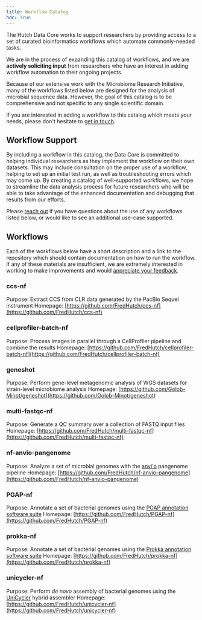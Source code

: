 ```yaml
---
title: Workflow Catalog
hdc: True
---
```


The Hutch Data Core works to support researchers by providing access to a set of
curated bioinformatics workflows which automate commonly-needed tasks.

We are in the process of expanding this catalog of workflows, and we are
**actively soliciting input** from researchers who have an interest in
adding workflow automation to their ongoing projects.

Because of our extensive work with the Microbiome Research Initiative,
many of the workflows listed below are designed for the analysis of microbial sequence
data. However, the goal of this catalog is to be comprehensive and not specific to
any single scientific domain.

If you are interested in adding a workflow to this catalog which meets your needs,
please don't hesitate to [get in touch](mailto:sminot@fredhutch.org).

## Workflow Support

By including a workflow in this catalog, the Data Core is committed to helping
individual researchers as they implement the workflow on their own datasets. This
may include consultation on the proper use of a workflow, helping to set up an initial
test run, as well as troubleshooting errors which may come up. By creating a catalog
of well-supported workflows, we hope to streamline the data analysis process for
future researchers who will be able to take advantage of the enhanced documentation
and debugging that results from our efforts.

Please [reach out](mailto:sminot@fredhutch.org) if you have questions about the
use of any workflows listed below, or would like to see an additional use-case supported.

## Workflows

Each of the workflows below have a short description and a link to the repository
which should contain documentation on how to run the workflow. If any of these materials
are insufficient, we are extremely interested in working to make improvements and
would [appreciate your feedback](mailto:sminot@fredhutch.org).

### ccs-nf

Purpose: Extract CCS from CLR data generated by the PacBio Sequel instrument
Homepage: [https://github.com/FredHutch/ccs-nf](https://github.com/FredHutch/ccs-nf)

### cellprofiler-batch-nf

Purpose: Process images in parallel through a CellProfiler pipeline and combine the results
Homepage: [https://github.com/FredHutch/cellprofiler-batch-nf](https://github.com/FredHutch/cellprofiler-batch-nf)

### geneshot

Purpose: Perform gene-level metagenomic analysis of WGS datasets for strain-level microbiome analysis
Homepage: [https://github.com/Golob-Minot/geneshot](https://github.com/Golob-Minot/geneshot)

### multi-fastqc-nf

Purpose: Generate a QC summary over a collection of FASTQ input files
Homepage: [https://github.com/FredHutch/multi-fastqc-nf](https://github.com/FredHutch/multi-fastqc-nf)

### nf-anvio-pangenome

Purpose: Analyze a set of microbial genomes with the [anvi'o](https://github.com/merenlab/anvio) pangenome pipeline
Homepage: [https://github.com/FredHutch/nf-anvio-pangenome](https://github.com/FredHutch/nf-anvio-pangenome)

### PGAP-nf

Purpose: Annotate a set of bacterial genomes using the
[PGAP annotation software suite](https://www.ncbi.nlm.nih.gov/genome/annotation_prok/)
Homepage: [https://github.com/FredHutch/PGAP-nf](https://github.com/FredHutch/PGAP-nf)

### prokka-nf

Purpose: Annotate a set of bacterial genomes using the
[Prokka annotation software suite](https://github.com/tseemann/prokka)
Homepage: [https://github.com/FredHutch/prokka-nf](https://github.com/FredHutch/prokka-nf)

### unicycler-nf

Purpose: Perform _de novo_ assembly of bacterial genomes using the [UniCycler](https://github.com/rrwick/Unicycler) hybrid assembler
Homepage: [https://github.com/FredHutch/unicycler-nf](https://github.com/FredHutch/unicycler-nf)

